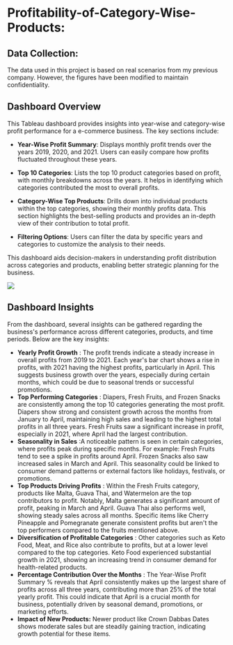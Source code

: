 




# Profitability-of-Category-Wise-Products:

## Data Collection: 

The data used in this project is based on real scenarios from my previous company. However, the figures have been modified to maintain confidentiality. 

## Dashboard Overview

This Tableau dashboard provides insights into year-wise and category-wise profit performance for a e-commerce business. The key sections include:

- **Year-Wise Profit Summary**: Displays monthly profit trends over the years 2019, 2020, and 2021. Users can easily compare how profits fluctuated throughout these years.
  
- **Top 10 Categories**: Lists the top 10 product categories based on profit, with monthly breakdowns across the years. It helps in identifying which categories contributed the most to overall profits.
  
- **Category-Wise Top Products**: Drills down into individual products within the top categories, showing their monthly profits data. This section highlights the best-selling products and provides an in-depth view of their contribution to total profit.
  
- **Filtering Options**: Users can filter the data by specific years and categories to customize the analysis to their needs.

This dashboard aids decision-makers in understanding profit distribution across categories and products, enabling better strategic planning for the business.

<img src='/Category_Products.jpg'>

## Dashboard Insights

From the dashboard, several insights can be gathered regarding the business's performance across different categories, products, and time periods. Below are the key insights:

- **Yearly Profit Growth** : The profit trends indicate a steady increase in overall profits from 2019 to 2021. Each year's bar chart shows a rise in profits, with 2021 having the highest profits, particularly in April.
This suggests business growth over the years, especially during certain months, which could be due to seasonal trends or successful promotions.
- **Top Performing Categories** : Diapers, Fresh Fruits, and Frozen Snacks are consistently among the top 10 categories generating the most profit. Diapers show strong and consistent growth across the months from January to April, maintaining high sales and leading to the highest total profits in all three years. Fresh Fruits saw a significant increase in profit, especially in 2021, where April had the largest contribution.
- **Seasonality in Sales** :A noticeable pattern is seen in certain categories, where profits peak during specific months. For example: Fresh Fruits tend to see a spike in profits around April. Frozen Snacks also saw increased sales in March and April.
This seasonality could be linked to consumer demand patterns or external factors like holidays, festivals, or promotions.
- **Top Products Driving Profits** : Within the Fresh Fruits category, products like Malta, Guava Thai, and Watermelon are the top contributors to profit. Notably, Malta generates a significant amount of profit, peaking in March and April.
Guava Thai also performs well, showing steady sales across all months. Specific items like Cherry Pineapple and Pomegranate generate consistent profits but aren't the top performers compared to the fruits mentioned above.
- **Diversification of Profitable Categories** : Other categories such as Keto Food, Meat, and Rice also contribute to profits, but at a lower level compared to the top categories. Keto Food experienced substantial growth in 2021, showing an increasing trend in consumer demand for health-related products.
- **Percentage Contribution Over the Months** : The Year-Wise Profit Summary % reveals that April consistently makes up the largest share of profits across all three years, contributing more than 25% of the total yearly profit.
This could indicate that April is a crucial month for business, potentially driven by seasonal demand, promotions, or marketing efforts.
- **Impact of New Products:** Newer product like Crown Dabbas Dates shows moderate sales but are steadily gaining traction, indicating growth potential for these items.
  



